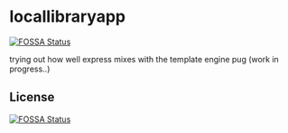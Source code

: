 # locallibraryapp
[![FOSSA Status](https://app.fossa.io/api/projects/git%2Bgithub.com%2Fogwurujohnson%2Flocallibraryapp.svg?type=shield)](https://app.fossa.io/projects/git%2Bgithub.com%2Fogwurujohnson%2Flocallibraryapp?ref=badge_shield)

trying out how well express mixes with the template engine pug
(work in progress..) 


## License
[![FOSSA Status](https://app.fossa.io/api/projects/git%2Bgithub.com%2Fogwurujohnson%2Flocallibraryapp.svg?type=large)](https://app.fossa.io/projects/git%2Bgithub.com%2Fogwurujohnson%2Flocallibraryapp?ref=badge_large)